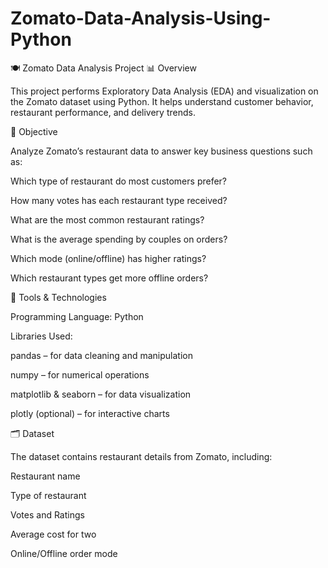 # Zomato-Data-Analysis-Using-Python

🍽️ Zomato Data Analysis Project
📊 Overview

This project performs Exploratory Data Analysis (EDA) and visualization on the Zomato dataset using Python.
It helps understand customer behavior, restaurant performance, and delivery trends.

🧠 Objective

Analyze Zomato’s restaurant data to answer key business questions such as:

Which type of restaurant do most customers prefer?

How many votes has each restaurant type received?

What are the most common restaurant ratings?

What is the average spending by couples on orders?

Which mode (online/offline) has higher ratings?

Which restaurant types get more offline orders?

🧰 Tools & Technologies

Programming Language: Python

Libraries Used:

pandas – for data cleaning and manipulation

numpy – for numerical operations

matplotlib & seaborn – for data visualization

plotly (optional) – for interactive charts

🗂️ Dataset

The dataset contains restaurant details from Zomato, including:

Restaurant name

Type of restaurant

Votes and Ratings

Average cost for two

Online/Offline order mode
